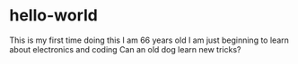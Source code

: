 # hello-world
This is my first time doing this
I am 66 years old
I am just beginning to learn about electronics and coding
Can an old dog learn new tricks?
